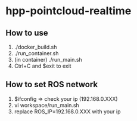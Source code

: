 # hpp-pointcloud-realtime


## How to use
1. ./docker_build.sh
2. ./run_container.sh
3. (in container) ./run_main.sh
4. Ctrl+C and $exit to exit


## How to set ROS network
1. $ifconfig => check your ip (192.168.0.XXX)
2. vi workspace/run_main.sh
3. replace ROS_IP=192.168.0.XXX with your ip
